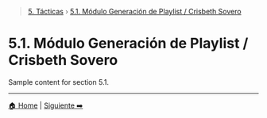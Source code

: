 > [5. Tácticas](../5.md) › [5.1. Módulo Generación de Playlist / Crisbeth Sovero](5.1.md)

# 5.1. Módulo Generación de Playlist / Crisbeth Sovero

Sample content for section 5.1.

---

[🏠 Home](../../README.md) | [Siguiente ➡️](../5.2/5.2.md)